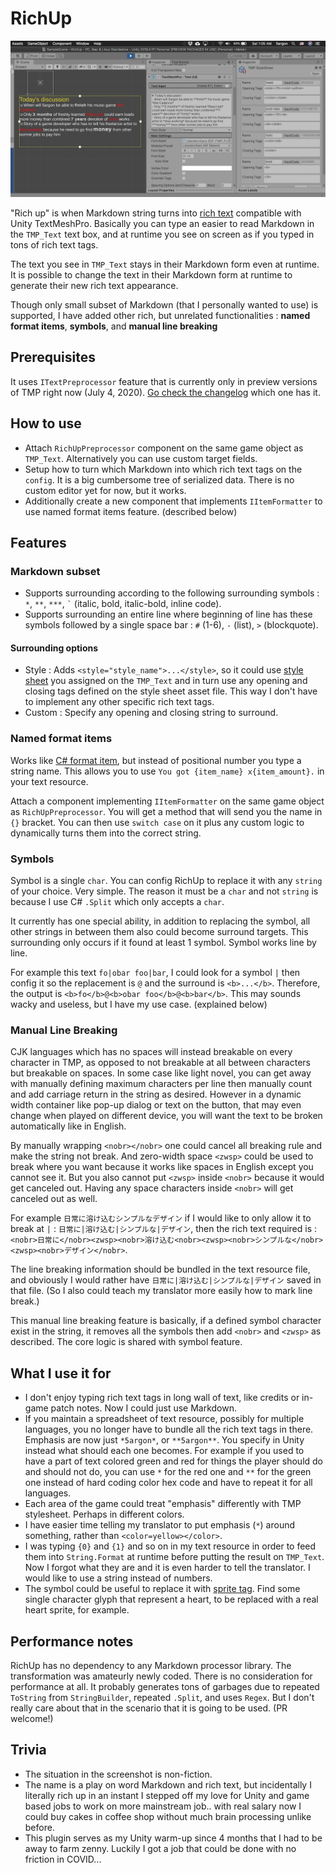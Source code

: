 # RichUp

![screenshot](./~Documentation/ss.png)

"Rich up" is when Markdown string turns into [rich text](http://digitalnativestudios.com/textmeshpro/docs/rich-text/) compatible with Unity TextMeshPro. Basically you can type an easier to read Markdown in the `TMP_Text` text box, and at runtime you see on screen as if you typed in tons of rich text tags.

The text you see in `TMP_Text` stays in their Markdown form even at runtime. It is possible to change the text in their Markdown form at runtime to generate their new rich text appearance.

Though only small subset of Markdown (that I personally wanted to use) is supported, I have added other rich, but unrelated functionalities : **named format items**, **symbols**, and **manual line breaking**

## Prerequisites

It uses `ITextPreprocessor` feature that is currently only in preview versions of TMP right now (July 4, 2020). [Go check the changelog](https://docs.unity3d.com/Packages/com.unity.textmeshpro@latest) which one has it.

## How to use

- Attach `RichUpPreprocessor` component on the same game object as `TMP_Text`. Alternatively you can use custom target fields.
- Setup how to turn which Markdown into which rich text tags on the `config`. It is a big cumbersome tree of serialized data. There is no custom editor yet for now, but it works.
- Additionally create a new component that implements `IItemFormatter` to use named format items feature. (described below)

## Features

### Markdown subset

- Supports surrounding according to the following surrounding symbols : `*`, `**`, `***`, `` ` `` (italic, bold, italic-bold, inline code).
- Supports surrounding an entire line where beginning of line has these symbols followed by a single space bar : `#` (1-6), `-` (list), `>` (blockquote).

#### Surrounding options

- Style : Adds `<style="style_name">...</style>`, so it could use [style sheet](http://digitalnativestudios.com/textmeshpro/docs/rich-text/#style) you assigned on the `TMP_Text` and in turn use any opening and closing tags defined on the style sheet asset file. This way I don't have to implement any other specific rich text tags.
- Custom : Specify any opening and closing string to surround.

### Named format items

Works like [C# format item](https://docs.microsoft.com/en-us/dotnet/api/system.string.format?view=netcore-3.1#insert-a-string), but instead of positional number you type a string name. This allows you to use `You got {item_name} x{item_amount}.` in your text resource.

Attach a component implementing `IItemFormatter` on the same game object as `RichUpPreprocessor`. You will get a method that will send you the name in `{}` bracket. You can then use `switch case` on it plus any custom logic to dynamically turns them into the correct string.

### Symbols

Symbol is a single `char`. You can config RichUp to replace it with any `string` of your choice. Very simple. The reason it must be a `char` and not `string` is because I use C# `.Split` which only accepts a `char`.

It currently has one special ability, in addition to replacing the symbol, all other strings in between them also could become surround targets. This surrounding only occurs if it found at least 1 symbol. Symbol works line by line.

For example this text `fo|obar foo|bar`, I could look for a symbol `|` then config it so the replacement is `@` and the surround is `<b>...</b>`. Therefore, the output is `<b>fo</b>@<b>obar foo</b>@<b>bar</b>`. This may sounds wacky and useless, but I have my use case. (explained below)

### Manual Line Breaking

CJK languages which has no spaces will instead breakable on every character in TMP, as opposed to not breakable at all between characters but breakable on spaces. In some case like light novel, you can get away with manually defining maximum characters per line then manually count and add carriage return in the string as desired. However in a dynamic width container like pop-up dialog or text on the button, that may even change when played on different device, you will want the text to be broken automatically like in English.

By manually wrapping `<nobr></nobr>` one could cancel all breaking rule and make the string not break. And zero-width space `<zwsp>` could be used to break where you want because it works like spaces in English except you cannot see it. But you also cannot put `<zwsp>` inside `<nobr>` because it would get canceled out. Having any space characters inside `<nobr>` will get canceled out as well.

For example `日常に溶け込むシンプルなデザイン` if I would like to only allow it to break at `|` : `日常に|溶け込む|シンプルな|デザイン`, then the rich text required is : `<nobr>日常に</nobr><zwsp><nobr>溶け込む<nobr><zwsp><nobr>シンプルな</nobr><zwsp><nobr>デザイン</nobr>`.

The line breaking information should be bundled in the text resource file, and obviously I would rather have `日常に|溶け込む|シンプルな|デザイン` saved in that file. (So I also could teach my translator more easily how to mark line break.) 

This manual line breaking feature is basically, if a defined symbol character exist in the string, it removes all the symbols then add `<nobr>` and `<zwsp>` as described. The core logic is shared with symbol feature.

## What I use it for

- I don't enjoy typing rich text tags in long wall of text, like credits or in-game patch notes. Now I could just use Markdown.
- If you maintain a spreadsheet of text resource, possibly for multiple languages, you no longer have to bundle all the rich text tags in there. Emphasis are now just `*5argon*`, or `**5argon**`. You specify in Unity instead what should each one becomes. For example if you used to have a part of text colored green and red for things the player should do and should not do, you can use `*` for the red one and `**` for the green one instead of hard coding color hex code and have to repeat it for all languages.
- Each area of the game could treat "emphasis" differently with TMP stylesheet. Perhaps in different colors.
- I have easier time telling my translator to put emphasis (`*`) around something, rather than `<color=yellow></color>`.
- I was typing `{0}` and `{1}` and so on in my text resource in order to feed them into `String.Format` at runtime before putting the result on `TMP_Text`. Now I forgot what they are and it is even harder to tell the translator. I would like to use a string instead of numbers.
- The symbol could be useful to replace it with [sprite tag](http://digitalnativestudios.com/textmeshpro/docs/rich-text/#sprite). Find some single character glyph that represent a heart, to be replaced with a real heart sprite, for example.

## Performance notes

RichUp has no dependency to any Markdown processor library. The transformation was amateurly newly coded. There is no consideration for performance at all. It probably generates tons of garbages due to repeated `ToString` from `StringBuilder`, repeated `.Split`, and uses `Regex`. But I don't really care about that in the scenario that it is going to be used. (PR welcome!)

## Trivia

- The situation in the screenshot is non-fiction.
- The name is a play on word Markdown and rich text, but incidentally I literally rich up in an instant I stepped off my love for Unity and game based jobs to work on more mainstream job.. with real salary now I could buy cakes in coffee shop without much brain processing unlike before.
- This plugin serves as my Unity warm-up since 4 months that I had to be away to farm zenny. Luckily I got a job that could be done with no friction in COVID...